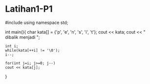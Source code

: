 # Latihan1-P1

#include <iostream>
using namespace std;

int main(){
	char kata[] = {'p', 'e', 'n', 's', 'i', 't'};
	cout << kata;
	cout << " dibalik menjadi ";
	
	int i;
	while(kata[++i] != '\0');
	i--;
	
	for(int j=i; j>=0; j--)
	cout << kata[j]; 
}
